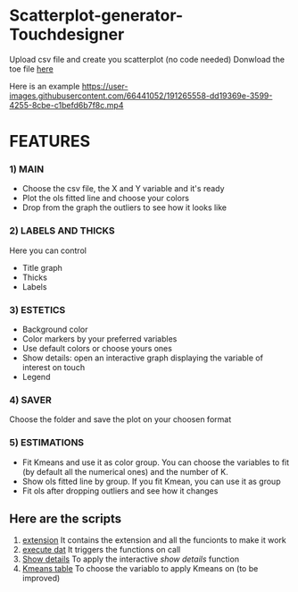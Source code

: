 # Scatterplot-generator-Touchdesigner
Upload csv file and create you scatterplot (no code needed)
Donwload the toe file [here](https://github.com/tommella90/Scatterplot-generator-Touchdesigner/blob/main/scatterplot.1.toe)

Here is an example
https://user-images.githubusercontent.com/66441052/191265558-dd19369e-3599-4255-8cbe-c1befd6b7f8c.mp4

# FEATURES
### 1) MAIN
- Choose the csv file, the X and Y variable and it's ready
- Plot the ols fitted line and choose your colors
- Drop from the graph the outliers to see how it looks like


### 2) LABELS AND THICKS
Here you can control
- Title graph
- Thicks
- Labels


### 3) ESTETICS
- Background color
- Color markers by your preferred variables
- Use default colors or choose yours ones
- Show details: open an interactive graph displaying the variable of interest on touch
- Legend


### 4) SAVER
Choose the folder and save the plot on your choosen format


### 5) ESTIMATIONS 
- Fit Kmeans and use it as color group. You can choose the variables to fit (by default all the numerical ones) and the number of K.
- Show ols fitted line by group. If you fit Kmean, you can use it as group 
- Fit ols after dropping outliers and see how it changes


## Here are the scripts
1) [extension](https://github.com/tommella90/Scatterplot-generator-Touchdesigner/blob/main/scatter_ext.py)
   It contains the extension and all the funcionts to make it work
2) [execute dat](https://github.com/tommella90/Scatterplot-generator-Touchdesigner/blob/main/ex_dat.py)
   It triggers the functions on call
3) [Show details](https://github.com/tommella90/Scatterplot-generator-Touchdesigner/blob/main/interactive.py) 
   To apply the interactive *show details* function
4) [Kmeans table](https://github.com/tommella90/Scatterplot-generator-Touchdesigner/blob/main/make_table.py)
   To choose the variablo to apply Kmeans on (to be improved)
